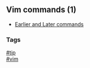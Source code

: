 ## Vim commands (1)

- [Earlier and Later commands](earlier-and-later.md)

### Tags
[#tip](../../tips.md)  
[#vim](../vim.md)